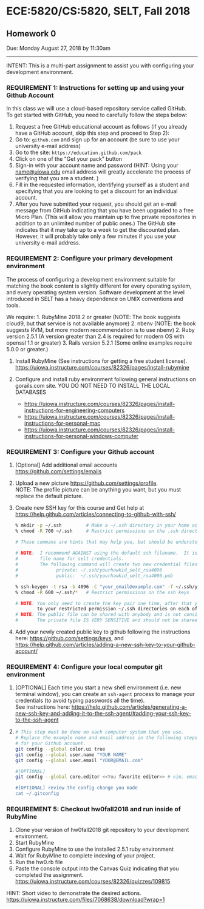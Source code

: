 # ECE:5820/CS:5820, SELT, Fall 2018
## Homework 0

Due: Monday August 27, 2018 by 11:30am

***

INTENT:  This is a multi-part assignment to assist you with configuring your development environment.

### REQUIREMENT 1:  Instructions for setting up and using your Github Account

In this class we will use a cloud-based repository service called GitHub.  
To get started with GitHub, you need to carefully follow the steps below:

1. Request a free GitHub educational account as follows (if you already have a GitHub account,
   skip this step and proceed to Step 2):
1. Go to: `github.com` and sign up for an account (be sure to use your university e-mail address)
1. Go to the site:  `https://education.github.com/pack`
1. Click on one of the "Get your pack" button
1. Sign-in with your account name and password (HINT: Using your name@uiowa.edu email address will greatly
   accelerate the process of verifying that you are a student.  )
1. Fill in the requested information, identifying yourself as a student and specifying 
   that you are looking to get a discount for an individual account.
1. After you have submitted your request, you should get an e-mail message from
   GitHub indicating that you have been upgraded to a free Micro Plan.  (This will allow you maintain 
   up to five private repositories in addition to an unlimited number of public ones.) 
   The GitHub site indicates that it may take up to a week to get the discounted plan.  
   However, it will probably take only a few minutes if you use your university e-mail address.

   
### REQUIREMENT 2: Configure your primary development environment

The process of configuring a development environment suitable for matching the book content
is slightly different for every operating system, and every operating system version.  Software development
at the level introduced in SELT has a heavy dependence on UNIX conventions and tools.

We require:
    1. RubyMine 2018.2 or greater (NOTE: The book suggests cloud9, but that service is not available anymore)
    2. nbenv (NOTE: the book suggests RVM, but more modern recommendation is to use nbenv)
    2. Ruby version 2.5.1 (A version greater than 2.4 is required for modern OS with openssl 1.1 or greater)
    3. Rails version 5.2.1 (Some online examples require 5.0.0 or greater.) 

1. Install RubyMine (See instructions for getting a free student license).
https://uiowa.instructure.com/courses/82326/pages/install-rubymine

1. Configure and install ruby environment following general instructions on gorails.com site. 
    YOU DO NOT NEED TO INSTALL THE LOCAL DATABASES
    - https://uiowa.instructure.com/courses/82326/pages/install-instructions-for-engineering-computers
    - https://uiowa.instructure.com/courses/82326/pages/install-instructions-for-personal-mac
    - https://uiowa.instructure.com/courses/82326/pages/install-instructions-for-personal-windows-computer


### REQUIREMENT 3:  Configure your Github account

1. [Optional] Add additional email accounts https://github.com/settings/emails
1. Upload a new picture https://github.com/settings/profile.  
   NOTE: The profile picture can be anything you want, but you must replace the default picture.
1. Create new SSH key for this course and 
   Get help at https://help.github.com/articles/connecting-to-github-with-ssh/
   
   ```bash
   % mkdir -p ~/.ssh         # Make a ~/.ssh directory in your home account if needed
   % chmod -R 700 ~/.ssh     # Restrict permissions on the .ssh directory
   
   # These commans are hints that may help you, but should be understood rather than blindly copied
      
   # NOTE:  I recommend AGAINST using the default ssh filename.  It is better to choose a meaningful
   #        file name for selt credentials.
   #        The following command will create two new credential files
   #              private: ~/.ssh/yourhawkid_selt_rsa4096
   #              public:  ~/.ssh/yourhawkid_selt_rsa4096.pub
   
   % ssh-keygen -t rsa -b 4096 -C "your_email@example.com" -f ~/.ssh/yourhawkid_selt_rsa4096
   % chmod -R 600 ~/.ssh/*   # Restrict permissions on the ssh keys
   
   # NOTE: You only need to create the key pair one time, after that you should copy the files
           to your restricted permission ~/.ssh directories on each of your computer envirionments.
   # NOTE: The public file can be shared with anybody and is not considered a sensitive file.
   #       The private file IS VERY SENSITIVE and should not be shareed with anyone else.          
   ```

1. Add your newly created public key to github following the instructions here: 
https://github.com/settings/keys, and https://help.github.com/articles/adding-a-new-ssh-key-to-your-github-account/

### REQUIREMENT 4: Configure your local computer git environment

1. [OPTIONAL] Each time you start a new shell environment (i.e. new terminal window), you can 
   create an `ssh-agent` process to manage your credentials (to avoid typing passwords all the time).  
   See instructions here: https://help.github.com/articles/generating-a-new-ssh-key-and-adding-it-to-the-ssh-agent/#adding-your-ssh-key-to-the-ssh-agent
2. 
   ```bash
   # This step must be done on each computer system that you use.
   # Replace the example name and email address in the following steps with the ones you used
   # for your Github account.
   git config --global color.ui true
   git config --global user.name "YOUR NAME"
   git config --global user.email "YOUR@EMAIL.com"
   
   #[OPTIONAL]
   git config --global core.editor <<You favorite editor>> # vim, emacs, nano, pico, atom
   
   #[OPTIONAL] review the config change you made
   cat ~/.gitconfig
   ```



### REQUIREMENT 5: Checkout hw0fall2018 and run inside of RubyMine

1. Clone your version of hw0fall2018 git repository to your development environment.
1. Start RubyMine
1. Configure RubyMine to use the installed 2.5.1 ruby environment
1. Wait for RubyMine to complete indexing of your project.
1. Run the hw0.rb file
1. Paste the console output into the Canvas Quiz indicating that you completed the assignment. https://uiowa.instructure.com/courses/82326/quizzes/109815

HINT:  Short video to demonstrate the desired actions. https://uiowa.instructure.com/files/7068638/download?wrap=1

